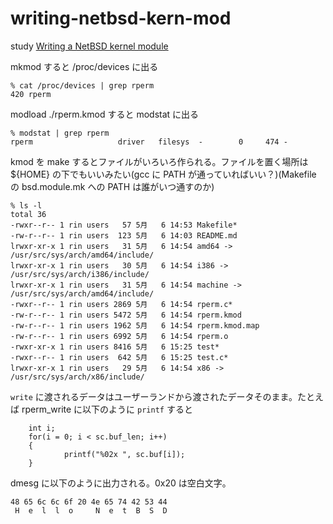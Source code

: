 # writing-netbsd-kern-mod

study [Writing a NetBSD kernel module](https://saurvs.github.io/post/writing-netbsd-kern-mod/)


mkmod すると /proc/devices に出る

    % cat /proc/devices | grep rperm
    420 rperm

modload ./rperm.kmod すると modstat に出る

    % modstat | grep rperm
    rperm                   driver   filesys  -        0     474 -

kmod を make するとファイルがいろいろ作られる。ファイルを置く場所は ${HOME} の下でもいいみたい(gcc に PATH が通っていればいい？)(Makefile の bsd.module.mk への PATH は誰がいつ通すのか)

    % ls -l 
    total 36
    -rwxr--r-- 1 rin users   57 5月   6 14:53 Makefile*
    -rw-r--r-- 1 rin users  123 5月   6 14:03 README.md
    lrwxr-xr-x 1 rin users   31 5月   6 14:54 amd64 -> /usr/src/sys/arch/amd64/include/
    lrwxr-xr-x 1 rin users   30 5月   6 14:54 i386 -> /usr/src/sys/arch/i386/include/
    lrwxr-xr-x 1 rin users   31 5月   6 14:54 machine -> /usr/src/sys/arch/amd64/include/
    -rwxr--r-- 1 rin users 2869 5月   6 14:54 rperm.c*
    -rw-r--r-- 1 rin users 5472 5月   6 14:54 rperm.kmod
    -rw-r--r-- 1 rin users 1962 5月   6 14:54 rperm.kmod.map
    -rw-r--r-- 1 rin users 6992 5月   6 14:54 rperm.o
    -rwxr-xr-x 1 rin users 8416 5月   6 15:25 test*
    -rwxr--r-- 1 rin users  642 5月   6 15:25 test.c*
    lrwxr-xr-x 1 rin users   29 5月   6 14:54 x86 -> /usr/src/sys/arch/x86/include/


```write``` に渡されるデータはユーザーランドから渡されたデータそのまま。たとえば rperm_write に以下のように ```printf``` すると

        int i;
        for(i = 0; i < sc.buf_len; i++)
        {
                printf("%02x ", sc.buf[i]);
        }

dmesg に以下のように出力される。0x20 は空白文字。

    48 65 6c 6c 6f 20 4e 65 74 42 53 44 
     H  e  l  l  o     N  e  t  B  S  D
